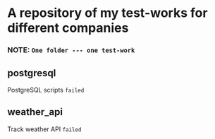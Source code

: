# A repository of my test-works for different companies

### NOTE: `One folder --- one test-work`

## postgresql
PostgreSQL scripts
`failed`

## weather_api
Track weather API
`failed`
